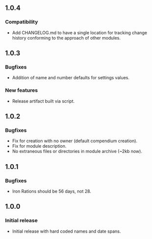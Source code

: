 ## 1.0.4
### Compatibility
- Add CHANGELOG.md to have a single location for tracking change history conforming to the approach of other modules.


## 1.0.3
### Bugfixes
- Addition of name and number defaults for settings values.

### New features
- Release artifact built via script.


## 1.0.2
### Bugfixes
- Fix for creation with no owner (default compendium creation).
- Fix for module description.
- No extraneous files or directories in module archive (~2kb now).


## 1.0.1
### Bugfixes
- Iron Rations should be 56 days, not 28.


## 1.0.0
### Initial release
- Initial release with hard coded names and date spans.
